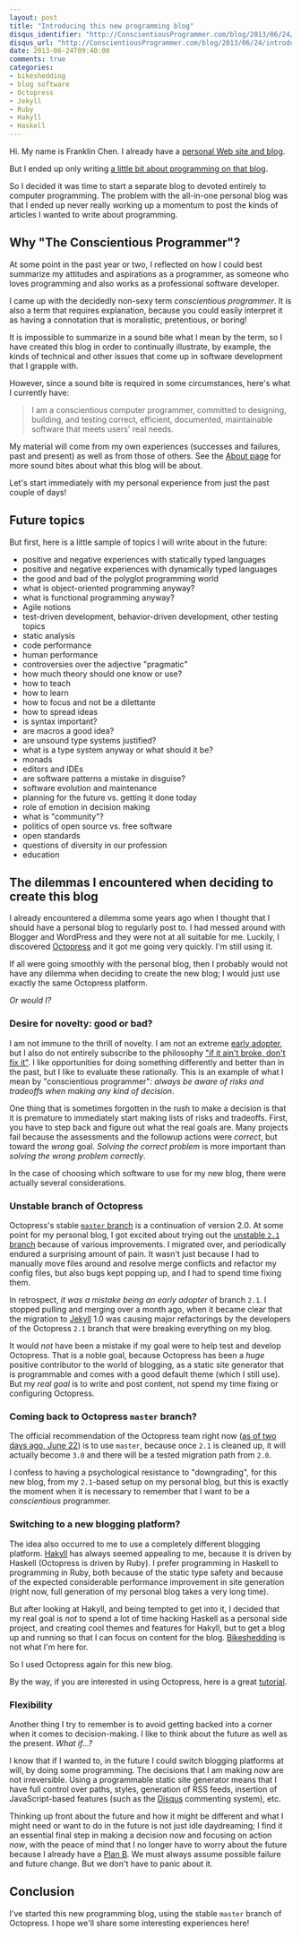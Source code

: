 ```yaml
---
layout: post
title: "Introducing this new programming blog"
disqus_identifier: "http://ConscientiousProgrammer.com/blog/2013/06/24/introducing-this-new-programming-blog/"
disqus_url: "http://ConscientiousProgrammer.com/blog/2013/06/24/introducing-this-new-programming-blog/"
date: 2013-06-24T09:40:00
comments: true
categories: 
- bikeshedding
- blog software
- Octopress
- Jekyll
- Ruby
- Hakyll
- Haskell
---
```

Hi. My name is Franklin Chen. I already have a [personal Web site and blog](http://franklinchen.com/).

But I ended up only writing [a little bit about programming on that blog](http://franklinchen.com/categories/programming/).

So I decided it was time to start a separate blog to devoted entirely to computer programming. The problem with the all-in-one personal blog was that I ended up never really working up a momentum to post the kinds of articles I wanted to write about programming.

## Why "The Conscientious Programmer"?

At some point in the past year or two, I reflected on how I could best summarize my attitudes and aspirations as a programmer, as someone who loves programming and also works as a professional software developer.

I came up with the decidedly non-sexy term *conscientious programmer*. It is also a term that requires explanation, because you could easily interpret it as having a connotation that is moralistic, pretentious, or boring!

It is impossible to summarize in a sound bite what I mean by the term, so I have created this blog in order to continually illustrate, by example, the kinds of technical and other issues that come up in software development that I grapple with.

However, since a sound bite is required in some circumstances, here's what I currently have:

<blockquote>
I am a conscientious computer programmer, committed to designing, building, and testing correct, efficient, documented, maintainable software that meets users' real needs.
</blockquote>

My material will come from my own experiences (successes and failures, past and present) as well as from those of others. See the [About page](/about/) for more sound bites about what this blog will be about.

Let's start immediately with my personal experience from just the past couple of days!

## Future topics

But first, here is a little sample of topics I will write about in the future:

- positive and negative experiences with statically typed languages
- positive and negative experiences with dynamically typed languages
- the good and bad of the polyglot programming world
- what is object-oriented programming anyway?
- what is functional programming anyway?
- Agile notions
- test-driven development, behavior-driven development, other testing topics
- static analysis
- code performance
- human performance
- controversies over the adjective "pragmatic"
- how much theory should one know or use?
- how to teach
- how to learn
- how to focus and not be a dilettante
- how to spread ideas
- is syntax important?
- are macros a good idea?
- are unsound type systems justified?
- what is a type system anyway or what should it be?
- monads
- editors and IDEs
- are software patterns a mistake in disguise?
- software evolution and maintenance
- planning for the future vs. getting it done today
- role of emotion in decision making
- what is "community"?
- politics of open source vs. free software
- open standards
- questions of diversity in our profession
- education

## The dilemmas I encountered when deciding to create this blog

I already encountered a dilemma some years ago when I thought that I should have a personal blog to regularly post to. I had messed around with Blogger and WordPress and they were not at all suitable for me. Luckily, I discovered [Octopress](http://octopress.org/) and it got me going very quickly. I'm still using it.

If all were going smoothly with the personal blog, then I probably would not have any dilemma when deciding to create the new blog; I would just use exactly the same Octopress platform.

*Or would I?*

### Desire for novelty: good or bad?

I am not immune to the thrill of novelty. I am not an extreme [early adopter](http://en.wikipedia.org/wiki/Early_adopter), but I also do not entirely subscribe to the philosophy ["if it ain't broke, don't fix it"](http://en.wiktionary.org/wiki/if_it_ain%27t_broke,_don%27t_fix_it). I like opportunities for doing something differently and better than in the past, but I like to evaluate these rationally. This is an example of what I mean by "conscientious programmer": *always be aware of risks and tradeoffs when making any kind of decision*.

One thing that is sometimes forgotten in the rush to make a decision is that it is premature to immediately start making lists of risks and tradeoffs. First, you have to step back and figure out what the real goals are. Many projects fail because the assessments and the followup actions were *correct*, but toward the *wrong* goal. *Solving the correct problem* is more important than *solving the wrong problem correctly*.

In the case of choosing which software to use for my new blog, there were actually several considerations.

### Unstable branch of Octopress

Octopress's stable [`master` branch](https://github.com/imathis/octopress) is a continuation of version 2.0. At some point for my personal blog, I got excited about trying out the [unstable `2.1` branch](https://github.com/imathis/octopress/tree/2.1) because of various improvements. I migrated over, and periodically endured a surprising amount of pain. It wasn't just because I had to manually move files around and resolve merge conflicts and refactor my config files, but also bugs kept popping up, and I had to spend time fixing them.

In retrospect, *it was a mistake being an early adopter* of branch `2.1`. I stopped pulling and merging over a month ago, when it became clear that the migration to [Jekyll](http://jekyllrb.com/) 1.0 was causing major refactorings by the developers of the Octopress `2.1` branch that were breaking everything on my blog.

It would *not* have been a mistake if my goal were to help test and develop Octopress. That is a noble goal, because Octopress has been a *huge* positive contributor to the world of blogging, as a static site generator that is programmable and comes with a good default theme (which I still use). But my *real goal* is to write and post content, not spend my time fixing or configuring Octopress.

### Coming back to Octopress `master` branch?

The official recommendation of the Octopress team right now ([as of two days ago, June 22](https://twitter.com/octopress/status/348465809624027136)) is to use `master`, because once `2.1` is cleaned up, it will actually become `3.0` and there will be a tested migration path from `2.0`.

I confess to having a psychological resistance to "downgrading", for this new blog, from my `2.1`-based setup on my personal blog, but this is exactly the moment when it is necessary to remember that I want to be a *conscientious* programmer.

### Switching to a new blogging platform?

The idea also occurred to me to use a completely different blogging platform. [Hakyll](http://jaspervdj.be/hakyll/) has always seemed appealing to me, because it is driven by Haskell (Octopress is driven by Ruby). I prefer programming in Haskell to programming in Ruby, both because of the static type safety and because of the expected considerable performance improvement in site generation (right now, full generation of my personal blog takes a very long time).

But after looking at Hakyll, and being tempted to get into it, I decided that my real goal is *not* to spend a lot of time hacking Haskell as a personal side project, and creating cool themes and features for Hakyll, but to get a blog up and running so that I can focus on content for the blog. [Bikeshedding](http://en.wiktionary.org/wiki/bikeshedding) is not what I'm here for.

So I used Octopress again for this new blog.

By the way, if you are interested in using Octopress, here is a great [tutorial](http://webdesign.tutsplus.com/tutorials/applications/getting-started-with-octopress/).

### Flexibility

Another thing I try to remember is to avoid getting backed into a corner when it comes to decision-making. I like to think about the future as well as the present. *What if...?*

I know that if I wanted to, in the future I could switch blogging platforms at will, by doing some programming. The decisions that I am making *now* are not irreversible. Using a programmable static site generator means that I have full control over paths, styles, generation of RSS feeds, insertion of JavaScript-based features (such as the [Disqus](http://disqus.com/) commenting system), etc.

Thinking up front about the future and how it might be different and what I might need or want to do in the future is not just idle daydreaming; I find it an essential final step in making a decision *now* and focusing on action *now*, with the peace of mind that I no longer have to worry about the future because I already have a [Plan B](http://en.wikipedia.org/wiki/Plan_B). We must always assume possible failure and future change. But we don't have to panic about it.

## Conclusion

I've started this new programming blog, using the stable `master` branch of Octopress. I hope we'll share some interesting experiences here!
